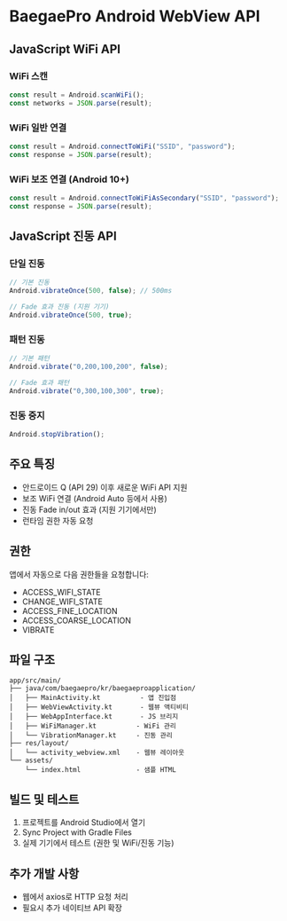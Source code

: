 # BaegaePro Android WebView API

## JavaScript WiFi API

### WiFi 스캔
```javascript
const result = Android.scanWiFi();
const networks = JSON.parse(result);
```

### WiFi 일반 연결
```javascript
const result = Android.connectToWiFi("SSID", "password");
const response = JSON.parse(result);
```

### WiFi 보조 연결 (Android 10+)
```javascript
const result = Android.connectToWiFiAsSecondary("SSID", "password");
const response = JSON.parse(result);
```

## JavaScript 진동 API

### 단일 진동
```javascript
// 기본 진동
Android.vibrateOnce(500, false); // 500ms

// Fade 효과 진동 (지원 기기)
Android.vibrateOnce(500, true);
```

### 패턴 진동
```javascript
// 기본 패턴
Android.vibrate("0,200,100,200", false);

// Fade 효과 패턴
Android.vibrate("0,300,100,300", true);
```

### 진동 중지
```javascript
Android.stopVibration();
```

## 주요 특징

- 안드로이드 Q (API 29) 이후 새로운 WiFi API 지원
- 보조 WiFi 연결 (Android Auto 등에서 사용)
- 진동 Fade in/out 효과 (지원 기기에서만)
- 런타임 권한 자동 요청

## 권한

앱에서 자동으로 다음 권한들을 요청합니다:
- ACCESS_WIFI_STATE
- CHANGE_WIFI_STATE  
- ACCESS_FINE_LOCATION
- ACCESS_COARSE_LOCATION
- VIBRATE

## 파일 구조

```
app/src/main/
├── java/com/baegaepro/kr/baegaeproapplication/
│   ├── MainActivity.kt          - 앱 진입점
│   ├── WebViewActivity.kt       - 웹뷰 액티비티
│   ├── WebAppInterface.kt       - JS 브리지
│   ├── WiFiManager.kt          - WiFi 관리
│   └── VibrationManager.kt     - 진동 관리
├── res/layout/
│   └── activity_webview.xml    - 웹뷰 레이아웃
└── assets/
    └── index.html              - 샘플 HTML
```

## 빌드 및 테스트

1. 프로젝트를 Android Studio에서 열기
2. Sync Project with Gradle Files
3. 실제 기기에서 테스트 (권한 및 WiFi/진동 기능)

## 추가 개발 사항

- 웹에서 axios로 HTTP 요청 처리
- 필요시 추가 네이티브 API 확장
